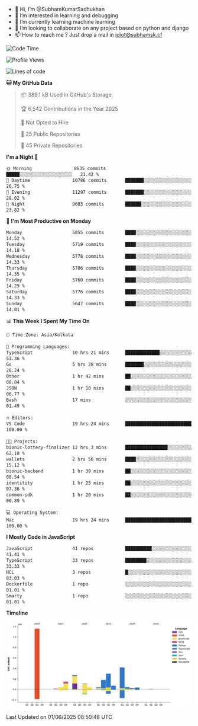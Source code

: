- 👋 Hi, I’m @SubhamKumarSadhukhan
- 👀 I’m interested in learning and debugging
- 🌱 I’m currently learning machine learning
- 💞️ I’m looking to collaborate on any project based on python and django
- 📫 How to reach me ?
      Just drop a mail in idiot@subhamsk.cf

<!---
SubhamKumarSadhukhan/SubhamKumarSadhukhan is a ✨ special ✨ repository because its `README.md` (this file) appears on your GitHub profile.
You can click the Preview link to take a look at your changes.
--->


<!--START_SECTION:waka-->
![Code Time](http://img.shields.io/badge/Code%20Time-2%2C942%20hrs%2013%20mins-blue)

![Profile Views](http://img.shields.io/badge/Profile%20Views-0-blue)

![Lines of code](https://img.shields.io/badge/From%20Hello%20World%20I%27ve%20Written-2.9%20million%20lines%20of%20code-blue)

**🐱 My GitHub Data** 

> 📦 389.1 kB Used in GitHub's Storage 
 > 
> 🏆 6,542 Contributions in the Year 2025
 > 
> 🚫 Not Opted to Hire
 > 
> 📜 25 Public Repositories 
 > 
> 🔑 45 Private Repositories 
 > 
**I'm a Night 🦉** 

```text
🌞 Morning                8635 commits        █████░░░░░░░░░░░░░░░░░░░░   21.42 % 
🌆 Daytime                10786 commits       ███████░░░░░░░░░░░░░░░░░░   26.75 % 
🌃 Evening                11297 commits       ███████░░░░░░░░░░░░░░░░░░   28.02 % 
🌙 Night                  9603 commits        ██████░░░░░░░░░░░░░░░░░░░   23.82 % 
```
📅 **I'm Most Productive on Monday** 

```text
Monday                   5855 commits        ████░░░░░░░░░░░░░░░░░░░░░   14.52 % 
Tuesday                  5719 commits        ████░░░░░░░░░░░░░░░░░░░░░   14.18 % 
Wednesday                5778 commits        ████░░░░░░░░░░░░░░░░░░░░░   14.33 % 
Thursday                 5786 commits        ████░░░░░░░░░░░░░░░░░░░░░   14.35 % 
Friday                   5760 commits        ████░░░░░░░░░░░░░░░░░░░░░   14.29 % 
Saturday                 5776 commits        ████░░░░░░░░░░░░░░░░░░░░░   14.33 % 
Sunday                   5647 commits        ████░░░░░░░░░░░░░░░░░░░░░   14.01 % 
```


📊 **This Week I Spent My Time On** 

```text
🕑︎ Time Zone: Asia/Kolkata

💬 Programming Languages: 
TypeScript               10 hrs 21 mins      █████████████░░░░░░░░░░░░   53.36 % 
Go                       5 hrs 28 mins       ███████░░░░░░░░░░░░░░░░░░   28.24 % 
Other                    1 hr 42 mins        ██░░░░░░░░░░░░░░░░░░░░░░░   08.84 % 
JSON                     1 hr 18 mins        ██░░░░░░░░░░░░░░░░░░░░░░░   06.77 % 
Bash                     17 mins             ░░░░░░░░░░░░░░░░░░░░░░░░░   01.49 % 

🔥 Editors: 
VS Code                  19 hrs 24 mins      █████████████████████████   100.00 % 

🐱‍💻 Projects: 
bionic-lottery-finalizer 12 hrs 3 mins       ████████████████░░░░░░░░░   62.10 % 
wallets                  2 hrs 56 mins       ████░░░░░░░░░░░░░░░░░░░░░   15.12 % 
bionic-backend           1 hr 39 mins        ██░░░░░░░░░░░░░░░░░░░░░░░   08.54 % 
identitity               1 hr 25 mins        ██░░░░░░░░░░░░░░░░░░░░░░░   07.36 % 
common-sdk               1 hr 20 mins        ██░░░░░░░░░░░░░░░░░░░░░░░   06.89 % 

💻 Operating System: 
Mac                      19 hrs 24 mins      █████████████████████████   100.00 % 
```

**I Mostly Code in JavaScript** 

```text
JavaScript               41 repos            ██████████░░░░░░░░░░░░░░░   41.41 % 
TypeScript               33 repos            ████████░░░░░░░░░░░░░░░░░   33.33 % 
HCL                      3 repos             █░░░░░░░░░░░░░░░░░░░░░░░░   03.03 % 
Dockerfile               1 repo              ░░░░░░░░░░░░░░░░░░░░░░░░░   01.01 % 
Smarty                   1 repo              ░░░░░░░░░░░░░░░░░░░░░░░░░   01.01 % 
```



**Timeline**

![Lines of Code chart](https://raw.githubusercontent.com/SubhamKumarSadhukhan/SubhamKumarSadhukhan/main/assets/bar_graph.png)


 Last Updated on 01/06/2025 08:50:48 UTC
<!--END_SECTION:waka-->
